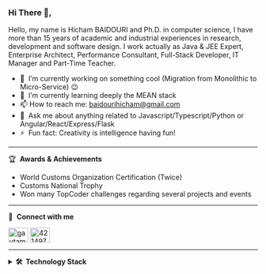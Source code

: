 ### Hi There 👋,
Hello, my name is Hicham BAIDOURI and Ph.D. in computer science, I have more than 15 years of academic and industrial experiences in research, development and software design. I work actually as Java & JEE Expert, Enterprise Architect, Performance Consultant, Full-Stack Developer, IT Manager and Part-Time Teacher. 

- 🔭 &nbsp;I’m currently working on something cool (Migration from Monolithic to Micro-Service) :wink:
- 🌱 &nbsp;I’m currently learning deeply the MEAN stack
- 📫 How to reach me: baidourihicham@gmail.com
- 💬 &nbsp;Ask me about anything related to Javascript/Typescript/Python or Angular/React/Express/Flask
- ⚡ &nbsp;Fun fact: Creativity is intelligence having fun!

-------

🏆 &nbsp;**Awards & Achievements**
- World Customs Organization Certification (Twice)
- Customs National Trophy
- Won many TopCoder challenges regarding several projects and events

-------

🔗 &nbsp;**Connect with me**
<p align="left">
<a href="https://www.linkedin.com/in/hicham-baidouri-9665205/" target="blank"><img align="center" src="https://raw.githubusercontent.com/rahuldkjain/github-profile-readme-generator/master/src/images/icons/Social/linked-in-alt.svg" alt="gautamkrishnar" height="30" width="40" /></a>
<a href="https://stackoverflow.com/users/21341745" target="blank"><img align="center" src="https://raw.githubusercontent.com/rahuldkjain/github-profile-readme-generator/master/src/images/icons/Social/stack-overflow.svg" alt="4214976" height="30" width="40" /></a>

-------

<details>
  <summary><b>🛠️&nbsp;&nbsp;Technology Stack</b></summary>
  <br/>
-&nbsp;&nbsp;Java/JEE<br/>
-&nbsp;&nbsp;C/C++<br/>
-&nbsp;&nbsp;Objective-C<br/>
-&nbsp;&nbsp;Swift<br/>
-&nbsp;&nbsp;SQL<br/>
-&nbsp;&nbsp;PL/SQL<br/>
-&nbsp;&nbsp;Python<br/>
-&nbsp;&nbsp;HTML<br/>
-&nbsp;&nbsp;XML<br/>
-&nbsp;&nbsp;JavaScript<br/>
-&nbsp;&nbsp;JSF<br/>
-&nbsp;&nbsp;JPA<br/>
-&nbsp;&nbsp;Hibernate<br/>
-&nbsp;&nbsp;Spring<br/>
-&nbsp;&nbsp;Spring-Boot<br/>
-&nbsp;&nbsp;UML<br/>
-&nbsp;&nbsp;Android SDK<br/>
-&nbsp;&nbsp;iOS SDK<br/>
-&nbsp;&nbsp;Ionic<br/>
-&nbsp;&nbsp;React<br/>
-&nbsp;&nbsp;React-Native<br/>
-&nbsp;&nbsp;MDA<br/>
-&nbsp;&nbsp;SOA<br/>
-&nbsp;&nbsp;Micro-Service<br/>
-&nbsp;&nbsp;PMP<br/>
-&nbsp;&nbsp;Scrum<br/>
-&nbsp;&nbsp;Agile<br/>
-&nbsp;&nbsp;SonarQube<br/>
-&nbsp;&nbsp;JMeter<br/>
-&nbsp;&nbsp;AppDynamics<br/>
-&nbsp;&nbsp;Tomcat<br/>
-&nbsp;&nbsp;JBoss (WildFly)<br/>
-&nbsp;&nbsp;IBM WAS<br/>
-&nbsp;&nbsp;MySQL<br/>
-&nbsp;&nbsp;Oracle<br/>
-&nbsp;&nbsp;PostgreSQL<br/>
-&nbsp;&nbsp;Maven<br/>
-&nbsp;&nbsp;Gradle<br/>
-&nbsp;&nbsp;NPM/Yarn<br/>
-&nbsp;&nbsp;Jenkins<br/>
-&nbsp;&nbsp;Git & SVN
